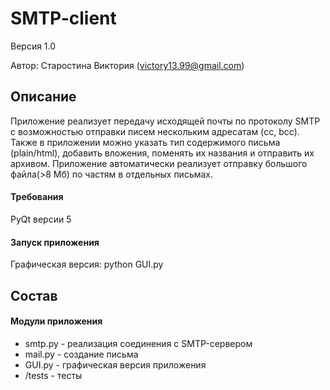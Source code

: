 ﻿# SMTP-client

Версия 1.0

Автор: Старостина Виктория (victory13.99@gmail.com)

## Описание
Приложение реализует передачу исходящей почты по протоколу SMTP с возможностью отправки писем нескольким адресатам (cc, bcc). Также в приложении можно указать тип содержимого письма (plain/html), добавить вложения, поменять их названия и отправить их архивом. Приложение автоматически реализует отправку большого файла(>8 Мб) по частям в отдельных письмах.
#### Требования
 PyQt версии 5
#### Запуск приложения
Графическая версия: python GUI.py

## Состав
#### Модули приложения
- smtp.py - реализация соединения с SMTP-сервером
- mail.py - создание письма
- GUI.py - графическая версия приложения
- /tests - тесты
